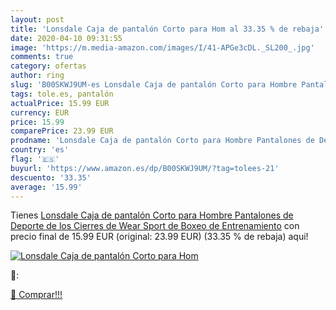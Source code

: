 ```yaml
---
layout: post
title: 'Lonsdale Caja de pantalón Corto para Hom al 33.35 % de rebaja'
date: 2020-04-10 09:31:55
image: 'https://m.media-amazon.com/images/I/41-APGe3cDL._SL200_.jpg'
comments: true
category: ofertas
author: ring
slug: 'B00SKWJ9UM-es Lonsdale Caja de pantalón Corto para Hombre Pantalones de...'
tags: tole.es, pantalón
actualPrice: 15.99 EUR
currency: EUR
price: 15.99
comparePrice: 23.99 EUR
prodname: 'Lonsdale Caja de pantalón Corto para Hombre Pantalones de Deporte de los Cierres de Wear Sport de Boxeo de Entrenamiento'
country: 'es'
flag: '🇪🇸'
buyurl: 'https://www.amazon.es/dp/B00SKWJ9UM/?tag=tolees-21'
descuento: '33.35'
average: '15.99'
---
```


Tienes [Lonsdale Caja de pantalón Corto para Hombre Pantalones de Deporte de los Cierres de Wear Sport de Boxeo de Entrenamiento](https://www.amazon.es/dp/B00SKWJ9UM/?tag=tolees-21) con precio final de  15.99 EUR (original: 23.99 EUR) (33.35 %  de rebaja) aqui!

[![Lonsdale Caja de pantalón Corto para Hom](https://m.media-amazon.com/images/I/41-APGe3cDL._SL200_.jpg)](https://www.amazon.es/dp/B00SKWJ9UM/?tag=tolees-21)

🔎:


[🛒 Comprar!!!](https://www.amazon.es/dp/B00SKWJ9UM/?tag=tolees-21)
